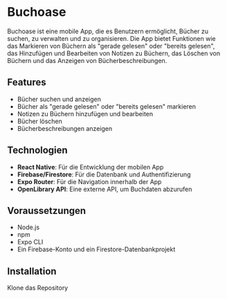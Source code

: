 # Buchoase

Buchoase ist eine mobile App, die es Benutzern ermöglicht, Bücher zu suchen, zu verwalten und zu organisieren. Die App bietet Funktionen wie das Markieren von Büchern als "gerade gelesen" oder "bereits gelesen", das Hinzufügen und Bearbeiten von Notizen zu Büchern, das Löschen von Büchern und das Anzeigen von Bücherbeschreibungen.

## Features

- Bücher suchen und anzeigen
- Bücher als "gerade gelesen" oder "bereits gelesen" markieren
- Notizen zu Büchern hinzufügen und bearbeiten
- Bücher löschen
- Bücherbeschreibungen anzeigen

## Technologien

- **React Native**: Für die Entwicklung der mobilen App
- **Firebase/Firestore**: Für die Datenbank und Authentifizierung
- **Expo Router**: Für die Navigation innerhalb der App
- **OpenLibrary API**: Eine externe API, um Buchdaten abzurufen

## Voraussetzungen

- Node.js
- npm 
- Expo CLI
- Ein Firebase-Konto und ein Firestore-Datenbankprojekt

## Installation

Klone das Repository
